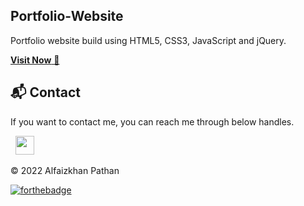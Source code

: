 ## Portfolio-Website
Portfolio website build using HTML5, CSS3, JavaScript and jQuery.

<a href="alfaizkhan.github.io" target="_blank">**Visit Now** 🚀</a>


<h2>📬 Contact</h2>
If you want to contact me, you can reach me through below handles.

&nbsp;&nbsp;<a href="https://www.linkedin.com/in/Alfaizkhan/"><img src="https://www.felberpr.com/wp-content/uploads/linkedin-logo.png" width="30"></img></a>

© 2022 Alfaizkhan Pathan


[![forthebadge](https://forthebadge.com/images/badges/built-with-love.svg)](https://forthebadge.com)
